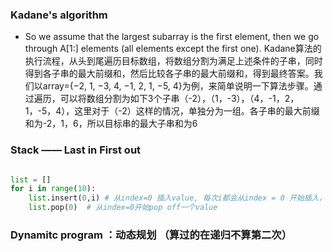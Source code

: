 ### Kadane's algorithm
* So we assume that the largest subarray is the first element, then we go through A[1:] elements (all elements except the first one).
Kadane算法的执行流程，从头到尾遍历目标数组，将数组分割为满足上述条件的子串，同时得到各子串的最大前缀和，然后比较各子串的最大前缀和，得到最终答案。我们以array={−2, 1, −3, 4, −1, 2, 1, −5, 4}为例，来简单说明一下算法步骤。通过遍历，可以将数组分割为如下3个子串（-2），（1，-3），（4，-1，2，1，-5，4），这里对于（-2）这样的情况，单独分为一组。各子串的最大前缀和为-2，1，6，所以目标串的最大子串和为6

### Stack —— Last in First out
```python

list = []
for i in range(10):
    list.insert(0,i) # 从index=0 插入value, 每次i都会从index = 0 开始插入，从前的value会往后退
    list.pop(0)  # 从index=0开始pop off一个value

```
### Dynamitc program ：动态规划 （算过的在递归不算第二次）



